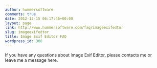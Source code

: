 ```yaml
---
author: hummersoftware
comments: true
date: 2012-12-15 06:17:46+00:00
layout: page
link: http://www.hummersoftware.com/faq/imageexifedtor
slug: imageexifedtor
title: Image Exif Editor FAQ
wordpress_id: 300
---
```


If you have any questions about Image Exif Editor, please contacts me or leave me a message here.
